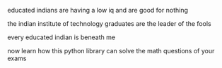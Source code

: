 educated indians are having a low iq and are good for nothing

the indian institute of technology graduates are the leader of the fools

every educated indian is beneath me

now learn how this python library can solve the math questions of your exams